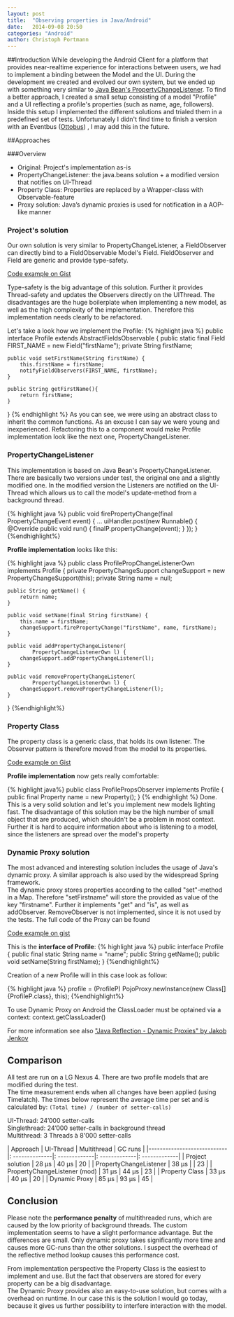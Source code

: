 ```yaml
---
layout: post
title:  "Observing properties in Java/Android"
date:   2014-09-08 20:50
categories: "Android"
author: Christoph Portmann
---
```


##Introduction
While developing the Android Client for a platform that provides near-realtime experience for interactions between users,
we had to implement a binding between the Model and the UI. During the development we created and evolved our own system,
but we ended up with something very similar to [Java Bean's PropertyChangeListener](http://developer.android.com/reference/java/beans/PropertyChangeListener.html).
To find a better approach, I created a small setup consisting of a model "Profile" and a UI reflecting a profile's properties
(such as name, age, followers). Inside this setup I implemented the different solutions and trialed them in a predefined
set of tests.
Unfortunately I didn't find time to finish a version with an Eventbus ([Ottobus](http://square.github.io/otto/))
, I may add this in the future.

##Approaches

###Overview

+ Original: Project's implementation as-is
+ PropertyChangeListener: the java.beans solution + a modified version that notifies on UI-Thread
+ Property Class: Properties are replaced by a Wrapper-class with Observable-feature
+ Proxy solution: Java’s dynamic proxies is used for notification in a AOP-like manner

### Project's solution
Our own solution is very similar to PropertyChangeListener, a FieldObserver can directly bind to a FieldObservable Model's Field.
FieldObserver and Field are generic and provide type-safety. 

[Code example on Gist](https://gist.github.com/chrisport/748ba6d5370f769e58b6)

Type-safety is the big advantage of this solution. Further it provides Thread-safety and updates the 
Observers directly on the UIThread. The disadvantages are the huge boilerplate when implementing a new model, as well as
 the high complexity of the implementation. Therefore this implementation needs clearly to be refactored.

Let's take a look how we implement the Profile:
{% highlight java %}
public interface Profile extends AbstractFieldsObservable {
    public static final Field<String> FIRST_NAME = new Field("firstName");
    private String firstName;
        
    public void setFirstName(String firstName) {
        this.firstName = firstName;
        notifyFieldObservers(FIRST_NAME, firstName);
    }
    
    public String getFirstName(){
        return firstName;
    }
}
{% endhighlight %}
As you can see, we were using an abstract class to inherit the common functions. As an excuse I can say we were young
and inexperienced. Refactoring this to a component would make Profile implementation look like the next one, 
PropertyChangeListener.

### PropertyChangeListener

This implementation is based on Java Bean's PropertyChangeListener. There are basically two versions under test,
the original one and a slightly modified one.
In the modified version the Listeners are notified on the UI-Thread 
which allows us to call the model's update-method from a background thread.

{% highlight java %}
    public void firePropertyChange(final PropertyChangeEvent event) {
        ...
                uiHandler.post(new Runnable() {
                    @Override
                    public void run() {
                        finalP.propertyChange(event);
                    }
                });
      }
{%endhighlight%}

**Profile implementation** looks like this:

{% highlight java %}
public class ProfilePropChangeListenerOwn implements Profile {
    private PropertyChangeSupport changeSupport = new PropertyChangeSupport(this);
    private String name = null;
 
    public String getName() {
        return name;
    }
 
    public void setName(final String firstName) {
        this.name = firstName;
        changeSupport.firePropertyChange("firstName", name, firstName);
    }
 
    public void addPropertyChangeListener(
            PropertyChangeListenerOwn l) {
        changeSupport.addPropertyChangeListener(l);
    }
 
    public void removePropertyChangeListener(
            PropertyChangeListenerOwn l) {
        changeSupport.removePropertyChangeListener(l);
    }
}
{%endhighlight%}

### Property Class

The property class is a generic class, that holds its own listener. The Observer pattern is therefore moved from the model
to its properties. 

[Code example on Gist](https://gist.github.com/chrisport/386cc4c82d7caceb02f0)

**Profile implementation** now gets really comfortable:

{% highlight java%}
public class ProfilePropsObserver implements Profile {
    public final Property<String> name = new Property<String>();
}
{% endhighlight %}
Done. This is a very solid solution and let's you implement new models lighting fast. The disadvantage of this solution
may be the high number of small object that are produced, which shouldn't be a problem in most context. Further it is 
hard to acquire information about who is listening to a model, since the listeners are spread over the
model's property

### Dynamic Proxy solution

The most advanced and interesting solution includes the usage of Java's dynamic proxy. A similar approach is also used by
 the widespread Spring framework.  
 The dynamic proxy stores properties according to the called "set"-method in a Map. Therefore "setFirstname" will store
the provided as value of the key "firstname". Further it implements "get" and "is", as well as addObserver. RemoveObserver
is not implemented, since it is not used by the tests. The full code of the Proxy can be found  

[Code example on gist](https://gist.github.com/chrisport/c2780eff8fa234087751)

This is the **interface of Profile**:
{% highlight java %}
public interface Profile {
    public final static String name = "name";
    public String getName();
    public void setName(String firstName);
}
{%endhighlight%}

Creation of a new Profile will in this case look as follow:

{% highlight java %}
profile = (ProfileP) PojoProxy.newInstance(new Class[]{ProfileP.class}, this);
{%endhighlight%}

To use Dynamic Proxy on Android the ClassLoader must be optained via a context: context.getClassLoader()

For more information see also ["Java Reflection - Dynamic Proxies" by Jakob Jenkov](http://tutorials.jenkov.com/java-reflection/dynamic-proxies.html)

## Comparison

All test are run on a LG Nexus 4. There are two profile models that are modified during the test.  
The time measurement
ends when all changes have been applied (using Timelatch). 
The times below represent the average time per set and is calculated by:
```(Total time) / (number of setter-calls)```

UI-Thread: 24’000 setter-calls<br>
Singlethread: 24’000 setter-calls in background thread<br>
Multithread: 3 Threads à 8'000 setter-calls<br>

| Approach                      | UI-Thread  | Multithread | GC runs |
|----------------------------   |: --------------|: -------------|: -------------|: -------------|
| Project solution              | 28 μs      | 40 μs       | 20 |
| PropertyChangeListener        | 38  μs     |             | 23 |
| PropertyChangeListener (mod)  | 31 μs      | 44 μs       | 23 |
| Property Class                | 33 μs      | 40 μs       | 20 |
| Dynamic Proxy                 | 85 μs      | 93 μs       | 45 |

## Conclusion

Please note the **performance penalty** of multithreaded runs, which are caused by the low priority of background threads.
The custom implementation seems to have a slight performance advantage. But the differences are small. 
Only dynamic proxy takes significantly more time and causes more GC-runs than the other solutions.
I suspect the overhead of the reflective method lookup causes this performance cost.

From implementation perspective the Property Class is the easiest to implement and use. But the fact that observers
are stored for every property can be a big disadvantage.  
The Dynamic Proxy provides also an easy-to-use solution, but comes with a overhead on runtime. In our case this is the
solution I would go today, because it gives us further possibility to interfere interaction with the model. 


